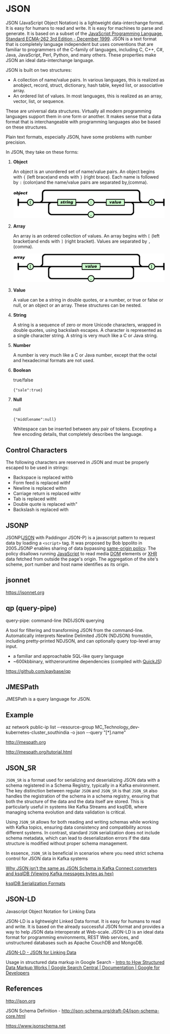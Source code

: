 # JSON

JSON (JavaScript Object Notation) is a lightweight data-interchange format. It is easy for humans to read and write. It is easy for machines to parse and generate. It is based on a subset of the [JavaScript Programming Language](http://javascript.crockford.com/), [Standard ECMA-262 3rd Edition - December 1999](http://www.ecma-international.org/publications/files/ecma-st/ECMA-262.pdf). JSON is a text format that is completely language independent but uses conventions that are familiar to programmers of the C-family of languages, including C, C++, C#, Java, JavaScript, Perl, Python, and many others. These properties make JSON an ideal data-interchange language.

JSON is built on two structures:

- A collection of name/value pairs. In various languages, this is realized as anobject, record, struct, dictionary, hash table, keyed list, or associative array.
- An ordered list of values. In most languages, this is realized as an array, vector, list, or sequence.

These are universal data structures. Virtually all modern programming languages support them in one form or another. It makes sense that a data format that is interchangeable with programming languages also be based on these structures.

Plain text formats, especially JSON, have some problems with number precision.

In JSON, they take on these forms:

1. **Object**

    An object is an unordered set of name/value pairs. An object begins with `{` (left brace)and ends with `}` (right brace). Each name is followed by `:` (colon)and the name/value pairs are separated by,(comma).

    ![image](../../media/JSON-image1.gif)

2. **Array**

    An array is an ordered collection of values. An array begins with `[` (left bracket)and ends with `]` (right bracket). Values are separated by `,` (comma).

    ![image](../../media/JSON-image2.gif)

3. **Value**

    A value can be a string in double quotes, or a number, or true or false or null, or an object or an array. These structures can be nested.

4. **String**

    A string is a sequence of zero or more Unicode characters, wrapped in double quotes, using backslash escapes. A character is represented as a single character string. A string is very much like a C or Java string.

5. **Number**

    A number is very much like a C or Java number, except that the octal and hexadecimal formats are not used.

6. **Boolean**

    true/false

    `{"sale":true}`

7. **Null**

    null

    `{"middlename":null}`

    Whitespace can be inserted between any pair of tokens. Excepting a few encoding details, that completely describes the language.

## Control Characters

The following characters are reserved in JSON and must be properly escaped to be used in strings:

- Backspace is replaced withb
- Form feed is replaced withf
- Newline is replaced withn
- Carriage return is replaced withr
- Tab is replaced witht
- Double quote is replaced with"
- Backslash is replaced with

## JSONP

JSONP([JSON](https://en.wikipedia.org/wiki/JSON) with Paddingor JSON-P) is a javascript pattern to request data by loading a `<script>` tag. It was proposed by Bob Ippolito in 2005.JSONP enables sharing of data bypassing [same-origin policy](https://en.wikipedia.org/wiki/Same-origin_policy). The policy disallows running [JavaScript](https://en.wikipedia.org/wiki/JavaScript) to read media [DOM](https://en.wikipedia.org/wiki/Document_Object_Model) elements or [XHR](https://en.wikipedia.org/wiki/XMLHttpRequest) data fetched from outside the page's origin. The aggregation of the site's scheme, port number and host name identifies as its origin.

## jsonnet

https://jsonnet.org

## qp (query-pipe)

query-pipe: command-line (ND)JSON querying

A tool for filtering and transforming JSON from the command-line. Automatically interprets Newline Delimited JSON (NDJSON) fromstdin, including pretty-printed NDJSON, and can optionally query top-level array input.

- a familiar and approachable SQL-like query language
- ~600kbbinary, withzeroruntime dependencies (compiled with [QuickJS](https://bellard.org/quickjs/))

https://github.com/paybase/qp

## JMESPath

JMESPath is a query language for JSON.

## Example

az network public-ip list --resource-group MC_Technology_dev-kubernetes-cluster_southindia -o json --query "[*].name"

http://jmespath.org

http://jmespath.org/tutorial.html

## JSON_SR

`JSON_SR` is a format used for serializing and deserializing JSON data with a schema registered in a Schema Registry, typically in a Kafka environment. The key distinction between regular `JSON` and `JSON_SR` is that `JSON_SR` also handles the registration of the schema in a schema registry, ensuring that both the structure of the data and the data itself are stored. This is particularly useful in systems like Kafka Streams and ksqlDB, where managing schema evolution and data validation is critical.

Using `JSON_SR` allows for both reading and writing schemas while working with Kafka topics, ensuring data consistency and compatibility across different systems. In contrast, standard `JSON` serialization does not include schema metadata, which can lead to deserialization errors if the data structure is modified without proper schema management.

In essence, `JSON_SR` is beneficial in scenarios where you need strict schema control for JSON data in Kafka systems

[Why JSON isn’t the same as JSON Schema in Kafka Connect converters and ksqlDB (Viewing Kafka messages bytes as hex)](https://rmoff.net/2020/07/03/why-json-isnt-the-same-as-json-schema-in-kafka-connect-converters-and-ksqldb-viewing-kafka-messages-bytes-as-hex/)

[ksqlDB Serialization Formats](https://docs.ksqldb.io/en/0.10.0-ksqldb/developer-guide/serialization/)

## JSON-LD

Javascript Object Notation for Linking Data

JSON-LD is a lightweight Linked Data format. It is easy for humans to read and write. It is based on the already successful JSON format and provides a way to help JSON data interoperate at Web-scale. JSON-LD is an ideal data format for programming environments, REST Web services, and unstructured databases such as Apache CouchDB and MongoDB.

[JSON-LD - JSON for Linking Data](https://json-ld.org/)

Usage in structured data markup in Google Search - [Intro to How Structured Data Markup Works | Google Search Central  |  Documentation  |  Google for Developers](https://developers.google.com/search/docs/appearance/structured-data/intro-structured-data)

## References

http://json.org

JSON Schema Definition - http://json-schema.org/draft-04/json-schema-core.html

https://www.jsonschema.net
